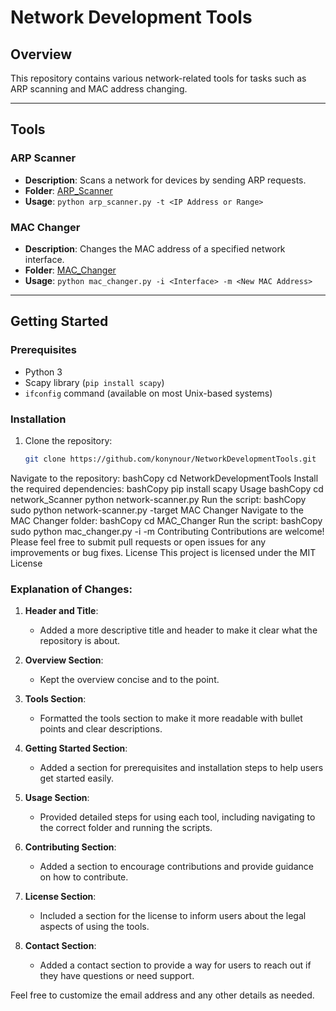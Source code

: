 # Network Development Tools

## Overview

This repository contains various network-related tools for tasks such as ARP scanning and MAC address changing.

---

## Tools

### ARP Scanner
- **Description**: Scans a network for devices by sending ARP requests.
- **Folder**: [ARP_Scanner](network_Scanner)
- **Usage**: `python arp_scanner.py -t <IP Address or Range>`

### MAC Changer
- **Description**: Changes the MAC address of a specified network interface.
- **Folder**: [MAC_Changer](MAC_Changer)
- **Usage**: `python mac_changer.py -i <Interface> -m <New MAC Address>`

---

## Getting Started

### Prerequisites

- Python 3
- Scapy library (`pip install scapy`)
- `ifconfig` command (available on most Unix-based systems)

### Installation

1. Clone the repository:
   ```bash
   git clone https://github.com/konynour/NetworkDevelopmentTools.git
Navigate to the repository:
bashCopy
cd NetworkDevelopmentTools
Install the required dependencies:
bashCopy
pip install scapy
Usage
bashCopy
cd network_Scanner
python network-scanner.py
Run the script:
bashCopy
sudo python network-scanner.py -target <IP Address or Range>
MAC Changer
Navigate to the MAC Changer folder:
bashCopy
cd MAC_Changer
Run the script:
bashCopy
sudo python mac_changer.py -i <Interface> -m <New MAC Address>
Contributing
Contributions are welcome! Please feel free to submit pull requests or open issues for any improvements or bug fixes.
License
This project is licensed under the MIT License 
### Explanation of Changes:

1. **Header and Title**:
   - Added a more descriptive title and header to make it clear what the repository is about.

2. **Overview Section**:
   - Kept the overview concise and to the point.

3. **Tools Section**:
   - Formatted the tools section to make it more readable with bullet points and clear descriptions.

4. **Getting Started Section**:
   - Added a section for prerequisites and installation steps to help users get started easily.

5. **Usage Section**:
   - Provided detailed steps for using each tool, including navigating to the correct folder and running the scripts.

6. **Contributing Section**:
   - Added a section to encourage contributions and provide guidance on how to contribute.

7. **License Section**:
   - Included a section for the license to inform users about the legal aspects of using the tools.

8. **Contact Section**:
   - Added a contact section to provide a way for users to reach out if they have questions or need support.

Feel free to customize the email address and any other details as needed.

